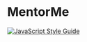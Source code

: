 # MentorMe

[![JavaScript Style Guide](https://img.shields.io/badge/code_style-standard-brightgreen.svg)](https://standardjs.com)
